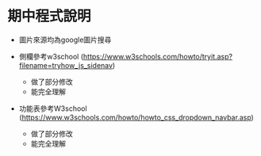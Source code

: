 # 期中程式說明

* 圖片來源均為google圖片搜尋

* 側欄參考w3school (https://www.w3schools.com/howto/tryit.asp?filename=tryhow_js_sidenav) 
  * 做了部分修改 
  * 能完全理解

* 功能表參考W3school (https://www.w3schools.com/howto/howto_css_dropdown_navbar.asp)
  * 做了部分修改 
  * 能完全理解
